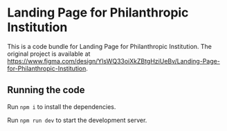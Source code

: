 
  # Landing Page for Philanthropic Institution

  This is a code bundle for Landing Page for Philanthropic Institution. The original project is available at https://www.figma.com/design/YlsWQ33oiXkZBtgHziUeBv/Landing-Page-for-Philanthropic-Institution.

  ## Running the code

  Run `npm i` to install the dependencies.

  Run `npm run dev` to start the development server.
  